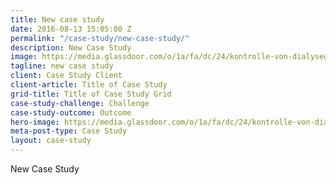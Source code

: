 ```yaml
---
title: New case study
date: 2016-08-13 15:05:00 Z
permalink: "/case-study/new-case-study/"
description: New Case Study
image: https://media.glassdoor.com/o/1a/fa/dc/24/kontrolle-von-dialyseger%C3%A4ten-bei-fresenius-medical-care.jpg
tagline: new case study
client: Case Study Client
client-article: Title of Case Study
grid-title: Title of Case Study Grid
case-study-challenge: Challenge
case-study-outcome: Outcome
hero-image: https://media.glassdoor.com/o/1a/fa/dc/24/kontrolle-von-dialyseger%C3%A4ten-bei-fresenius-medical-care.jpg
meta-post-type: Case Study
layout: case-study
---
```


New Case Study